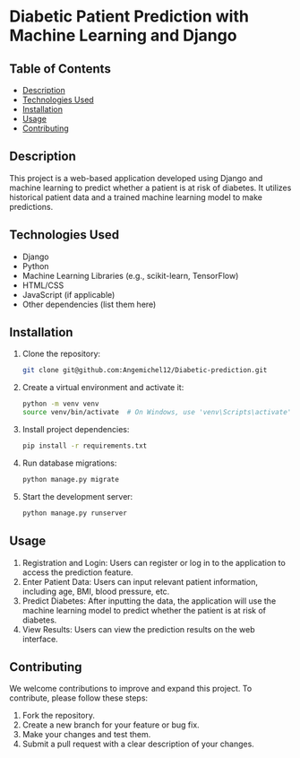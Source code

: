 # Diabetic Patient Prediction with Machine Learning and Django

## Table of Contents

- [Description](#description)
- [Technologies Used](#technologies-used)
- [Installation](#installation)
- [Usage](#usage)
- [Contributing](#contributing)

## Description

This project is a web-based application developed using Django and machine learning to predict whether a patient is at risk of diabetes. It utilizes historical patient data and a trained machine learning model to make predictions.


## Technologies Used

- Django
- Python
- Machine Learning Libraries (e.g., scikit-learn, TensorFlow)
- HTML/CSS
- JavaScript (if applicable)
- Other dependencies (list them here)

## Installation

1. Clone the repository:

   ```bash
   git clone git@github.com:Angemichel12/Diabetic-prediction.git
    ```
2. Create a virtual environment and activate it:
    ```bash
    python -m venv venv
    source venv/bin/activate  # On Windows, use 'venv\Scripts\activate'

    ```
3. Install project dependencies:
    ```bash
    pip install -r requirements.txt

    ```
4. Run database migrations:
    ```bash
    python manage.py migrate

    ```
5. Start the development server:
     ```bash
    python manage.py runserver

    ```
## Usage

1. Registration and Login: Users can register or log in to the application to access the prediction feature.
2. Enter Patient Data: Users can input relevant patient information, including age, BMI, blood pressure, etc.
3. Predict Diabetes: After inputting the data, the application will use the machine learning model to predict whether the patient is at risk of diabetes.
4. View Results: Users can view the prediction results on the web interface.

## Contributing
We welcome contributions to improve and expand this project. To contribute, please follow these steps:

1. Fork the repository.
2. Create a new branch for your feature or bug fix.
3. Make your changes and test them.
4. Submit a pull request with a clear description of your changes.